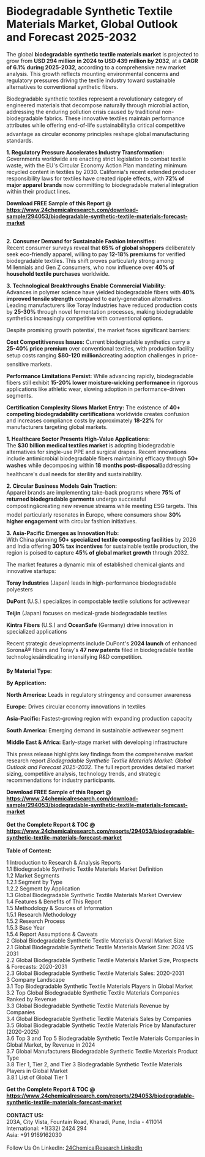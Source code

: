 <h1>Biodegradable Synthetic Textile Materials Market, Global Outlook and Forecast 2025-2032</h1><p>The global <strong>biodegradable synthetic textile materials market</strong> is projected to grow from <strong>USD 294 million in 2024 to USD 439 million by 2032</strong>, at a <strong>CAGR of 6.1% during 2025-2032</strong>, according to a comprehensive new market analysis. This growth reflects mounting environmental concerns and regulatory pressures driving the textile industry toward sustainable alternatives to conventional synthetic fibers.</p><p>Biodegradable synthetic textiles represent a revolutionary category of engineered materials that decompose naturally through microbial action, addressing the enduring pollution crisis caused by traditional non-biodegradable fabrics. These innovative textiles maintain performance attributes while offering end-of-life sustainabilityâa critical competitive advantage as circular economy principles reshape global manufacturing standards.</p><p><strong>1. Regulatory Pressure Accelerates Industry Transformation:</strong><br>
Governments worldwide are enacting strict legislation to combat textile waste, with the EU's Circular Economy Action Plan mandating minimum recycled content in textiles by 2030. California's recent extended producer responsibility laws for textiles have created ripple effects, with <strong>72% of major apparel brands</strong> now committing to biodegradable material integration within their product lines.</p><div><b>Download FREE Sample of this Report @ 
            <a href="https://www.24chemicalresearch.com/download-sample/294053/biodegradable-synthetic-textile-materials-forecast-market">
            https://www.24chemicalresearch.com/download-sample/294053/biodegradable-synthetic-textile-materials-forecast-market</a></b></div><br><p><strong>2. Consumer Demand for Sustainable Fashion Intensifies:</strong><br>
Recent consumer surveys reveal that <strong>65% of global shoppers</strong> deliberately seek eco-friendly apparel, willing to pay <strong>12-18% premiums</strong> for verified biodegradable textiles. This shift proves particularly strong among Millennials and Gen Z consumers, who now influence over <strong>40% of household textile purchases</strong> worldwide.</p><p><strong>3. Technological Breakthroughs Enable Commercial Viability:</strong><br>
Advances in polymer science have yielded biodegradable fibers with <strong>40% improved tensile strength</strong> compared to early-generation alternatives. Leading manufacturers like Toray Industries have reduced production costs by <strong>25-30%</strong> through novel fermentation processes, making biodegradable synthetics increasingly competitive with conventional options.</p><p>Despite promising growth potential, the market faces significant barriers:</p><p><strong>Cost Competitiveness Issues:</strong> Current biodegradable synthetics carry a <strong>25-40% price premium</strong> over conventional textiles, with production facility setup costs ranging <strong>$80-120 million</strong>âcreating adoption challenges in price-sensitive markets.</p><p><strong>Performance Limitations Persist:</strong> While advancing rapidly, biodegradable fibers still exhibit <strong>15-20% lower moisture-wicking performance</strong> in rigorous applications like athletic wear, slowing adoption in performance-driven segments.</p><p><strong>Certification Complexity Slows Market Entry:</strong> The existence of <strong>40+ competing biodegradability certifications</strong> worldwide creates confusion and increases compliance costs by approximately <strong>18-22%</strong> for manufacturers targeting global markets.</p><p><strong>1. Healthcare Sector Presents High-Value Applications:</strong><br>
The <strong>$30 billion medical textiles market</strong> is adopting biodegradable alternatives for single-use PPE and surgical drapes. Recent innovations include antimicrobial biodegradable fibers maintaining efficacy through <strong>50+ washes</strong> while decomposing within <strong>18 months post-disposal</strong>âaddressing healthcare's dual needs for sterility and sustainability.</p><p><strong>2. Circular Business Models Gain Traction:</strong><br>
Apparel brands are implementing take-back programs where <strong>75% of returned biodegradable garments</strong> undergo successful compostingâcreating new revenue streams while meeting ESG targets. This model particularly resonates in Europe, where consumers show <strong>30% higher engagement</strong> with circular fashion initiatives.</p><p><strong>3. Asia-Pacific Emerges as Innovation Hub:</strong><br>
With China planning <strong>50+ specialized textile composting facilities</strong> by 2026 and India offering <strong>30% tax incentives</strong> for sustainable textile production, the region is poised to capture <strong>45% of global market growth</strong> through 2032.</p><p>The market features a dynamic mix of established chemical giants and innovative startups:</p><p><strong>Toray Industries</strong> (Japan) leads in high-performance biodegradable polyesters</p><p><strong>DuPont</strong> (U.S.) specializes in compostable textile solutions for activewear</p><p><strong>Teijin</strong> (Japan) focuses on medical-grade biodegradable textiles</p><p><strong>Kintra Fibers</strong> (U.S.) and <strong>OceanSafe</strong> (Germany) drive innovation in specialized applications</p><p>Recent strategic developments include DuPont's <strong>2024 launch</strong> of enhanced SoronaÂ® fibers and Toray's <strong>47 new patents</strong> filed in biodegradable textile technologiesâindicating intensifying R&amp;D competition.</p><p><strong>By Material Type:</strong></p><p><strong>By Application:</strong></p><p><strong>North America:</strong> Leads in regulatory stringency and consumer awareness</p><p><strong>Europe:</strong> Drives circular economy innovations in textiles</p><p><strong>Asia-Pacific:</strong> Fastest-growing region with expanding production capacity</p><p><strong>South America:</strong> Emerging demand in sustainable activewear segment</p><p><strong>Middle East &amp; Africa:</strong> Early-stage market with developing infrastructure</p><p>This press release highlights key findings from the comprehensive market research report <em>Biodegradable Synthetic Textile Materials Market: Global Outlook and Forecast 2025-2032</em>. The full report provides detailed market sizing, competitive analysis, technology trends, and strategic recommendations for industry participants.</p><div><b>Download FREE Sample of this Report @ 
            <a href="https://www.24chemicalresearch.com/download-sample/294053/biodegradable-synthetic-textile-materials-forecast-market">
            https://www.24chemicalresearch.com/download-sample/294053/biodegradable-synthetic-textile-materials-forecast-market</a></b></div><br><div><b>Get the Complete Report & TOC @ 
            <a href="https://www.24chemicalresearch.com/reports/294053/biodegradable-synthetic-textile-materials-forecast-market">
            https://www.24chemicalresearch.com/reports/294053/biodegradable-synthetic-textile-materials-forecast-market</a></b></div><br>
            <b>Table of Content:</b><p>1 Introduction to Research & Analysis Reports<br />
 1.1 Biodegradable Synthetic Textile Materials Market Definition<br />
 1.2 Market Segments<br />
 1.2.1 Segment by Type<br />
 1.2.2 Segment by Application<br />
 1.3 Global Biodegradable Synthetic Textile Materials Market Overview<br />
 1.4 Features & Benefits of This Report<br />
 1.5 Methodology & Sources of Information<br />
 1.5.1 Research Methodology<br />
 1.5.2 Research Process<br />
 1.5.3 Base Year<br />
 1.5.4 Report Assumptions & Caveats<br />
2 Global Biodegradable Synthetic Textile Materials Overall Market Size<br />
 2.1 Global Biodegradable Synthetic Textile Materials Market Size: 2024 VS 2031<br />
 2.2 Global Biodegradable Synthetic Textile Materials Market Size, Prospects & Forecasts: 2020-2031<br />
 2.3 Global Biodegradable Synthetic Textile Materials Sales: 2020-2031<br />
3 Company Landscape<br />
 3.1 Top Biodegradable Synthetic Textile Materials Players in Global Market<br />
 3.2 Top Global Biodegradable Synthetic Textile Materials Companies Ranked by Revenue<br />
 3.3 Global Biodegradable Synthetic Textile Materials Revenue by Companies<br />
 3.4 Global Biodegradable Synthetic Textile Materials Sales by Companies<br />
 3.5 Global Biodegradable Synthetic Textile Materials Price by Manufacturer (2020-2025)<br />
 3.6 Top 3 and Top 5 Biodegradable Synthetic Textile Materials Companies in Global Market, by Revenue in 2024<br />
 3.7 Global Manufacturers Biodegradable Synthetic Textile Materials Product Type<br />
 3.8 Tier 1, Tier 2, and Tier 3 Biodegradable Synthetic Textile Materials Players in Global Market<br />
 3.8.1 List of Global Tier 1</p><div><b>Get the Complete Report & TOC @ 
            <a href="https://www.24chemicalresearch.com/reports/294053/biodegradable-synthetic-textile-materials-forecast-market">
            https://www.24chemicalresearch.com/reports/294053/biodegradable-synthetic-textile-materials-forecast-market</a></b></div><br><b>CONTACT US:</b><br>
            203A, City Vista, Fountain Road, Kharadi, Pune, India - 411014<br>
            International: +1(332) 2424 294<br>
            Asia: +91 9169162030 <br><br>
            Follow Us On LinkedIn: <a href="https://www.linkedin.com/company/24chemicalresearch/">24ChemicalResearch LinkedIn</a>
